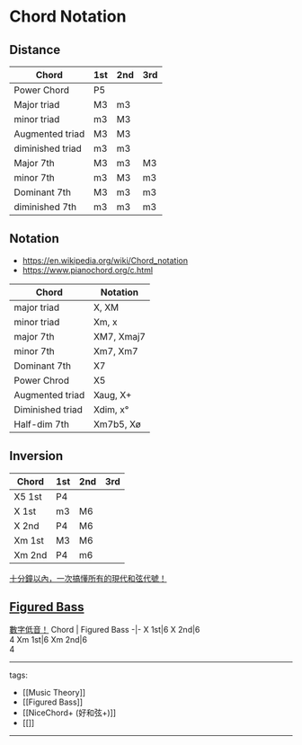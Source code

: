 # Chord Notation

## Distance

Chord | 1st | 2nd | 3rd 
-|-|-|-
Power Chord|P5
Major triad|M3|m3|
minor triad|m3|M3|
Augmented triad|M3|M3
diminished triad|m3|m3
Major 7th|M3|m3|M3
minor 7th|m3|M3|m3
Dominant 7th|M3|m3|m3
diminished 7th|m3|m3|m3

## Notation
 * https://en.wikipedia.org/wiki/Chord_notation
 * https://www.pianochord.org/c.html

Chord | Notation
-|-
major triad | X, XM
minor triad | Xm, x
major 7th| XM7, Xmaj7
minor 7th| Xm7, Xm7
Dominant 7th| X7
Power Chrod| X5
Augmented triad| Xaug, X+
Diminished triad| Xdim, x°
Half-dim 7th| Xm7b5, Xø

## Inversion

Chord | 1st | 2nd | 3rd 
-|-|-|-
X5 1st|P4
X 1st|m3|M6
X 2nd|P4|M6
Xm 1st|M3|M6
Xm 2nd|P4|m6

[十分鐘以內，一次搞懂所有的現代和弦代號！](https://www.youtube.com/watch?v=I0y2LY4sPZA)

## [Figured Bass](https://en.wikipedia.org/wiki/Figured_bass)
[數字低音！](https://www.youtube.com/watch?v=_I5EPcOykrc)
Chord | Figured Bass
-|-
X 1st|6
X 2nd|6<br>4
Xm 1st|6
Xm 2nd|6<br>4




---
tags:
  - [[Music Theory]]
  - [[Figured Bass]]
  - [[NiceChord+ (好和弦+)]]
  - [[]]
---
